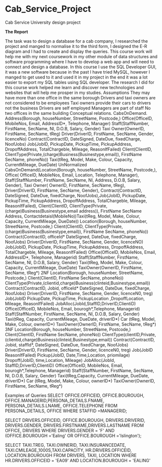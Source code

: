 # Cab_Service_Project
Cab Service University design project

__The Report__

The task was to design a database for a cab company, I researched the project and manged to normalise it to the third form, I designed the E-R diagram and I had to create and display the queries.
This course work will help me with my next coursework in my other module of data structures and software programming where I have to develop a web app and will need to connect and design a database.
In this course I use the SQL Developer GUI, it was a new software because in the past I have tried MySQL, however I manged to get used to it and used it in my project in the end it was a lot easier to export my SQL tables using SQL developer. The research I did for this course work helped me learn and discover new technologies and websites that will help me prosper in my studies.
Assumptions
They may have more than one office in the same borough
Drivers and taxi owners are not considered to be employees
Taxi owners provide their cars to drivers not the business
Drivers are self employed 
Managers are part of staff
No two offices in the same building
Conceptual relations.
CabsOnDemand.
Address(Borough, houseNumber, StreetName, Postcode,)
Office(OfficeID, MobileNos, Email, AddressID*, Telephone, Manager)
 Staff(StaffNumber, FirstName, SecName, NI, D.O.B, Salary, Gender)
Taxi Owner(OwnerID, FirstName, SecName, tReg)
Driver(DriverID, FirstName, SecName, Gender, licenceNo)
Contract(ContractID, DateSigned, DateDue, fixedCharge, NoofJobs)
Job(JobID, PickupDate, PickupTime, PickupAddress, DropoffAddress, TotalChargeble, Mileage, ReasonIfFailed)
Client(ClientID, ClientType(Private,(charge)Business(Businestype,email)), FirstName SecName, phoneNo))
Taxi(tReg, Model, Make, Colour, Capacity, CurrentMileage, DueDate)
UnNormalized
CabsOnDemand(Location(Borough, houseNumber, StreetName, Postcode,), Office( OfficeID, MobileNos, Email, Location, Telephone, Manager), Staff(StaffNumber, FirstName, SecName, NI, Address, D.O.B, Salary, Gender), Taxi Owner( OwnerID, FirstName, SecName, tReg), Driver(DriverID, FirstName, SecName, Gender), Contract(ContractID, DateSigned, DateDue, fixedCharge, NoofJobs),Job(JobID, PickupDate, PickupTime, PickupAddress, DropoffAddress, TotalChargeble, Mileage, ReasonIfFailed), Client(ClientID, ClientType(Private,(charge)Business(Businestype,email address)), FirstName SecName Address, Contactdetaisl(MobileNo))Taxi(tReg, Model, Make, Colour, Capacity, CurrentMileage, DueDate))
Location(Borough, houseNumber, StreetName, Postcode,)
Client(ClientID, ClientType(Private,(charge)Business(Businestype,email)), FirstName SecName, phoneNo))
Contract(ContractID, officeId* DateSigned, DateDue, fixedCharge, NoofJobs)
Driver(DriverID, FirstName, SecName, Gender, licenceNO)
Job(JobID, PickupDate, PickupTime, PickupAddress, DropoffAddress, TotalChargeble, Mileage, ReasonIfFailed)
Office(OfficeID, MobileNos, Email, AddressID*, Telephone, Managerid)
 Staff(StaffNumber, FirstName, SecName, NI, D.O.B, Salary, Gender)
Taxi(tReg, Model, Make, Colour, Capacity, CurrentMileage, DueDate)
TaxiOwner(OwnerID, FirstName, SecName, tReg*)
2NF
Location(Borough, houseNumber, StreetName, Postcode,)
Client(ClientID, FirstName SecName, phoneNo))
ClientType(Private,(clientid,charge)Business(clinteid,Businestype,email))
Contract(ContractID, Jobid, officeId* DateSigned, DateDue, fixedCharge, NoofJobs)
Driver(DriverID, FirstName, SecName, Gender, licenceN0, treg)
Job(JobID PickupDate, PickupTime, PickupLocation ,DropoffLocation, Mileage, ReasonIfFailed)
JobAlloc(JobId,StaffID,DriverID,ClientiD)
Office(OfficeID, MobileNos, Email, bourogh*,Telephone, Managerid)
Staff(StaffNumber, FirstName, SecName, NI, D.O.B, Salary, Gender)
Taxi(tReg, Capacity, CurrentMileage, DueDate, driverID*)
Car (tReg, Model, Make, Colour, ownerID*) 
TaxiOwner(OwnerID, FirstName, SecName, tReg*)
3NF
Location(Borough, houseNumber, StreetName, Postcode,)
Client(ClientID, FirstName SecName, phoneNo))
ClientType(clientID,Private,(clientid,charge)Business(clinteid,Businestype,email))
Contract(ContractID, Jobid, staffId*, DateSigned, DateDue, fixedCharge, NoofJobs)
Driver(DriverID, FirstName, SecName, Gender, licenceN0, treg)
Job(JobID ReasonIfFailed)
Pickup(JobID, Date,Time,Location, priomilage)
Dropoff(JobID, time,Location, Mileage)
JobAlloc(JobId, StaffID,DriverID,ClientiD)
Office(OfficeID, MobileNos, Email, bourogh*,Telephone, Managerid)
Staff(StaffNumber, FirstName, SecName, NI, D.O.B, Salary, Gender)
Taxi(tReg,Capacity, CurrentMileage, DueDate, driverID*)
Car (tReg, Model, Make, Colour, ownerID*) 
TaxiOwner(OwnerID, FirstName, SecName, tReg*)

Examples of Queries
SELECT OFFICE.OFFICEID, OFFICE.BOUROUGH, OFFICE.MANAGERID,PERSONA_DETAILS.FNAME, PERSONA_DETAILS.LNAME, OFFICE.TELEPHONE
FROM PERSONA_DETAILS, OFFICE
WHERE STAFFID =MANAGERID;

SELECT DRIVERS.OFFICEID, OFFICE.BOUROUGH, DRIVERS.DRIVERID, DRIVERS.GENDER, DRIVERS.FIRSTNAME,DRIVERS.LASTNAME FROM OFFICE, DRIVERS
WHERE DRIVERS.GENDER = 'F' AND (OFFICE.BOUROUGH ='Ealing' OR OFFICE.BOUROUGH ='Islington');

SELECT TAXI.TREG, TAXI.OWNERID, TAXI.INSURANCEDATE, TAXI.CMILEAGE_1000S,TAXI.CAPACITY, HR.DRIVERS.OFFICEID, LOCATION.BOUROUGH FROM DRIVERS, TAXI, LOCATION
WHERE HR.DRIVERS.OFFICEID = 'EA09' AND
LOCATION.BOUROUGH = 'EALING'

